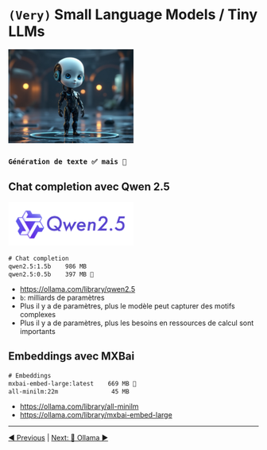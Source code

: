 # `(Very)` Small Language Models / Tiny LLMs

<img src="imgs/male-borg.jpg" width="50%" height="50%">

### `Génération de texte ✅ mais 🐣`

## Chat completion avec Qwen 2.5

<img src="imgs/qwen.png" width="50%" height="50%">

```
# Chat completion
qwen2.5:1.5b    986 MB
qwen2.5:0.5b    397 MB 🥰
```

- https://ollama.com/library/qwen2.5
- `b`: milliards de paramètres
- Plus il y a de paramètres, plus le modèle peut capturer des motifs complexes
- Plus il y a de paramètres, plus les besoins en ressources de calcul sont importants

## Embeddings avec MXBai

```
# Embeddings
mxbai-embed-large:latest    669 MB 🥰
all-minilm:22m               45 MB
```

- https://ollama.com/library/all-minilm
- https://ollama.com/library/mxbai-embed-large

___
[◀️ Previous](./06-goals.md#-objectifs-de-cette-présentation) | [Next: 🦙 Ollama ▶️](./08-ollama.md#ollama-)